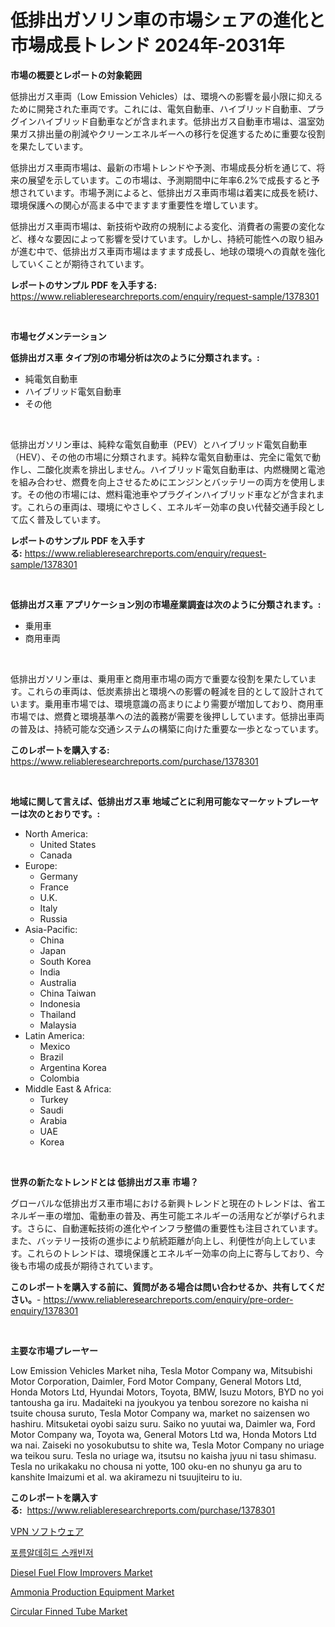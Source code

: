 <p><h1>低排出ガソリン車の市場シェアの進化と市場成長トレンド 2024年-2031年</h1></p><p><strong>市場の概要とレポートの対象範囲</strong></p>
<p><p>低排出ガス車両（Low Emission Vehicles）は、環境への影響を最小限に抑えるために開発された車両です。これには、電気自動車、ハイブリッド自動車、プラグインハイブリッド自動車などが含まれます。低排出ガス自動車市場は、温室効果ガス排出量の削減やクリーンエネルギーへの移行を促進するために重要な役割を果たしています。</p><p>低排出ガス車両市場は、最新の市場トレンドや予測、市場成長分析を通じて、将来の展望を示しています。この市場は、予測期間中に年率6.2%で成長すると予想されています。市場予測によると、低排出ガス車両市場は着実に成長を続け、環境保護への関心が高まる中でますます重要性を増しています。</p><p>低排出ガス車両市場は、新技術や政府の規制による変化、消費者の需要の変化など、様々な要因によって影響を受けています。しかし、持続可能性への取り組みが進む中で、低排出ガス車両市場はますます成長し、地球の環境への貢献を強化していくことが期待されています。</p></p>
<p><strong>レポートのサンプル PDF を入手する:</strong> <a href="https://www.reliableresearchreports.com/enquiry/request-sample/1378301">https://www.reliableresearchreports.com/enquiry/request-sample/1378301</a></p>
<p>&nbsp;</p>
<p><strong>市場セグメンテーション</strong></p>
<p><strong>低排出ガス車 タイプ別の市場分析は次のように分類されます。:</strong></p>
<p><ul><li>純電気自動車</li><li>ハイブリッド電気自動車</li><li>その他</li></ul></p>
<p>&nbsp;</p>
<p><p>低排出ガソリン車は、純粋な電気自動車（PEV）とハイブリッド電気自動車（HEV）、その他の市場に分類されます。純粋な電気自動車は、完全に電気で動作し、二酸化炭素を排出しません。ハイブリッド電気自動車は、内燃機関と電池を組み合わせ、燃費を向上させるためにエンジンとバッテリーの両方を使用します。その他の市場には、燃料電池車やプラグインハイブリッド車などが含まれます。これらの車両は、環境にやさしく、エネルギー効率の良い代替交通手段として広く普及しています。</p></p>
<p><strong>レポートのサンプル PDF を入手する:</strong>&nbsp;<a href="https://www.reliableresearchreports.com/enquiry/request-sample/1378301">https://www.reliableresearchreports.com/enquiry/request-sample/1378301</a></p>
<p>&nbsp;</p>
<p><strong> 低排出ガス車 アプリケーション別の市場産業調査は次のように分類されます。:</strong></p>
<p><ul><li>乗用車</li><li>商用車両</li></ul></p>
<p>&nbsp;</p>
<p><p>低排出ガソリン車は、乗用車と商用車市場の両方で重要な役割を果たしています。これらの車両は、低炭素排出と環境への影響の軽減を目的として設計されています。乗用車市場では、環境意識の高まりにより需要が増加しており、商用車市場では、燃費と環境基準への法的義務が需要を後押ししています。低排出車両の普及は、持続可能な交通システムの構築に向けた重要な一歩となっています。</p></p>
<p><strong>このレポートを購入する:</strong>&nbsp; <a href="https://www.reliableresearchreports.com/purchase/1378301">https://www.reliableresearchreports.com/purchase/1378301</a></p>
<p>&nbsp;</p>
<p><strong>地域に関して言えば、低排出ガス車 地域ごとに利用可能なマーケットプレーヤーは次のとおりです。:</strong></p>
<p><ul>
    <li>
        North America:
        <ul>
            <li>United States</li>
            <li>Canada</li>
        </ul>
    </li>
    <li>
        Europe:
        <ul>
            <li>Germany</li>
            <li>France</li>
            <li>U.K.</li>
            <li>Italy</li>
            <li>Russia</li>
        </ul>
    </li>
    <li>
        Asia-Pacific:
        <ul>
            <li>China</li>
            <li>Japan</li>
            <li>South Korea</li>
            <li>India</li>
            <li>Australia</li>
            <li>China Taiwan</li>
            <li>Indonesia</li>
            <li>Thailand</li>
            <li>Malaysia</li>
        </ul>
    </li>
    <li>
        Latin America:
        <ul>
            <li>Mexico</li>
            <li>Brazil</li>
            <li>Argentina Korea</li>
            <li>Colombia</li>
        </ul>
    </li>
    <li>
        Middle East & Africa:
        <ul>
            <li>Turkey</li>
            <li>Saudi</li>
            <li>Arabia</li>
            <li>UAE</li>
            <li>Korea</li>
        </ul>
    </li>
    </ul></p>
<p>&nbsp;</p>
<p><strong>世界の新たなトレンドとは 低排出ガス車 市場？</strong></p>
<p><p>グローバルな低排出ガス車市場における新興トレンドと現在のトレンドは、省エネルギー車の増加、電動車の普及、再生可能エネルギーの活用などが挙げられます。さらに、自動運転技術の進化やインフラ整備の重要性も注目されています。また、バッテリー技術の進歩により航続距離が向上し、利便性が向上しています。これらのトレンドは、環境保護とエネルギー効率の向上に寄与しており、今後も市場の成長が期待されています。</p></p>
<p><strong>このレポートを購入する前に、質問がある場合は問い合わせるか、共有してください。</strong>- <a href="https://www.reliableresearchreports.com/enquiry/pre-order-enquiry/1378301">https://www.reliableresearchreports.com/enquiry/pre-order-enquiry/1378301</a></p>
<p>&nbsp;</p>
<p><strong>主要な市場プレーヤー</strong></p>
<p><p>Low Emission Vehicles Market niha, Tesla Motor Company wa, Mitsubishi Motor Corporation, Daimler, Ford Motor Company, General Motors Ltd, Honda Motors Ltd, Hyundai Motors, Toyota, BMW, Isuzu Motors, BYD no yoi tantousha ga iru. Madaiteki na jyoukyou ya tenbou sorezore no kaisha ni tsuite chousa suruto, Tesla Motor Company wa, market no saizensen wo hashiru. Mitsuketai oyobi saizu suru. Saiko no yuutai wa, Daimler wa, Ford Motor Company wa, Toyota wa, General Motors Ltd wa, Honda Motors Ltd wa nai. Zaiseki no yosokubutsu to shite wa, Tesla Motor Company no uriage wa teikou suru. Tesla no uriage wa, itsutsu no kaisha jyuu ni tasu shimasu. Tesla no urikakaku no chousa ni yotte, 100 oku-en no shunyu ga aru to kanshite Imaizumi et al. wa akiramezu ni tsuujiteiru to iu.</p></p>
<p><strong>このレポートを購入する:</strong>&nbsp;&nbsp;<a href="https://www.reliableresearchreports.com/purchase/1378301">https://www.reliableresearchreports.com/purchase/1378301</a></p>
<p><p><a href="https://medium.com/@novastamm2023/vpn%E3%82%BD%E3%83%95%E3%83%88%E3%82%A6%E3%82%A7%E3%82%A2%E5%B8%82%E5%A0%B4%E5%88%86%E6%9E%90-%E3%81%9D%E3%81%AEcagr-%E5%B8%82%E5%A0%B4%E3%82%BB%E3%82%B0%E3%83%A1%E3%83%B3%E3%83%86%E3%83%BC%E3%82%B7%E3%83%A7%E3%83%B3-%E3%81%8A%E3%82%88%E3%81%B3%E3%82%B0%E3%83%AD%E3%83%BC%E3%83%90%E3%83%AB%E6%A5%AD%E7%95%8C%E6%A6%82%E8%A6%81-eb022fd0cc30">VPN ソフトウェア</a></p><p><a href="https://github.com/sougarounis/Market-Research-Report-List-3/blob/main/8249374102.md">포름알데히드 스캐빈저</a></p><p><a href="https://github.com/julyju69/Market-Research-Report-List-2/blob/main/diesel-fuel-flow-improvers-market.md">Diesel Fuel Flow Improvers Market</a></p><p><a href="https://spotless-saver-8fd.notion.site/Ammonia-Production-Equipment-Market-A-Comprehensive-Report-of-its-Market-Share-Growth-Trends-2024-c6b262bfa39641bdb158eddf2afb6ee2">Ammonia Production Equipment Market</a></p><p><a href="https://github.com/gdfhhhj/Market-Research-Report-List-3/blob/main/circular-finned-tube-market.md">Circular Finned Tube Market</a></p></p>